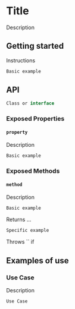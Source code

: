 # Title

Description

## Getting started

Instructions

```ts
Basic example
```

## API

```ts
Class or interface
```

### Exposed Properties

#### `property`

Description

```ts
Basic example
```

### Exposed Methods

#### `method`

Description

```ts
Basic example
```

Returns ...

```ts
Specific example
```

Throws `` if

## Examples of use

### Use Case

Description

```ts
Use Case
```
